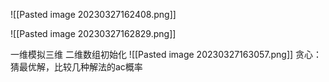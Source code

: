 ![[Pasted image 20230327162408.png]]


![[Pasted image 20230327162829.png]]

一维模拟三维
二维数组初始化
![[Pasted image 20230327163057.png]]
贪心：猜最优解，比较几种解法的ac概率